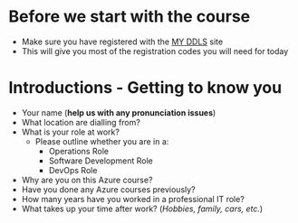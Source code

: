 # Before we start with the course
- Make sure you have registered with the [MY DDLS](https://my.ddls.com.au/) site
- This will give you most of the registration codes you will need for today

# Introductions - Getting to know you
- Your name (**help us with any pronunciation issues**)
- What location are dialling from?
- What is your role at work?  
  - Please outline whether you are in a:
    - Operations Role
    - Software Development Role
    - DevOps Role   
- Why are you on this Azure course?
- Have you done any Azure courses previously?
- How many years have you worked in a professional IT role?
- What takes up your time after work? (*Hobbies, family, cars, etc.*) 
